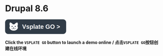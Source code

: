 # Drupal 8.6

<a href="https://www.vsplate.com/?docker-compose=https://github.com/vsplate/dcenvs/drupal/8.6"><img alt="VSPLATE GO" src="https://raw.githubusercontent.com/vsplate/images/master/vsgo_btn.png" width="200px"></a>

**Click the `VSPLATE GO` button to launch a demo online / 点击`VSPLATE GO`按钮创建在线环境**